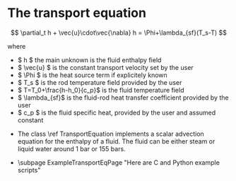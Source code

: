 The transport equation
======================
 
$$
 \partial_t h + \vec{u}\cdot\vec{\nabla} h = \Phi+\lambda_{sf}(T_s-T)
$$

where

- $ h $ the main unknown is the fluid enthalpy field
- $ \vec{u} $ is the constant transport velocity set by the user
- $ \Phi $ is the heat source term if explicitely known
- $ T_s $ is the rod temperature field provided by the user
- $ T=T_0+\frac{h-h_0}{c_p}$ is the fluid temperature field
- $ \lambda_{sf}$ is the fluid-rod heat transfer coefficient provided by the user
- $ c_p $ is the fluid specific heat, provided by the user and assumed constant



* The class \ref TransportEquation implements a scalar advection equation for the enthalpy of a fluid. The fluid can be either steam or liquid water around 1 bar or 155 bars.

* \subpage ExampleTransportEqPage "Here are C and Python example scripts"	


